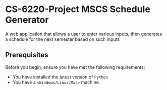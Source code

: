 # CS-6220-Project MSCS Schedule Generator

A web application that allows a user to enter various inputs, then generates a schedule for the next semester based on such inputs


## Prerequisites
Before you begin, ensure you have met the following requirements:
- You have installed the latest version of `Python`
- You have a `<Windows/Linux/Mac>` machine.
